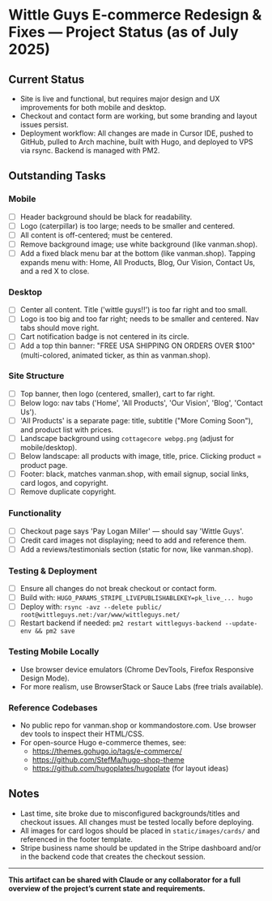 # Wittle Guys E-commerce Redesign & Fixes — Project Status (as of July 2025)

## **Current Status**
- Site is live and functional, but requires major design and UX improvements for both mobile and desktop.
- Checkout and contact form are working, but some branding and layout issues persist.
- Deployment workflow: All changes are made in Cursor IDE, pushed to GitHub, pulled to Arch machine, built with Hugo, and deployed to VPS via rsync. Backend is managed with PM2.

## **Outstanding Tasks**

### **Mobile**
- [ ] Header background should be black for readability.
- [ ] Logo (caterpillar) is too large; needs to be smaller and centered.
- [ ] All content is off-centered; must be centered.
- [ ] Remove background image; use white background (like vanman.shop).
- [ ] Add a fixed black menu bar at the bottom (like vanman.shop). Tapping expands menu with: Home, All Products, Blog, Our Vision, Contact Us, and a red X to close.

### **Desktop**
- [ ] Center all content. Title ('wittle guys!!') is too far right and too small.
- [ ] Logo is too big and too far right; needs to be smaller and centered. Nav tabs should move right.
- [ ] Cart notification badge is not centered in its circle.
- [ ] Add a top thin banner: "FREE USA SHIPPING ON ORDERS OVER $100" (multi-colored, animated ticker, as thin as vanman.shop).

### **Site Structure**
- [ ] Top banner, then logo (centered, smaller), cart to far right.
- [ ] Below logo: nav tabs ('Home', 'All Products', 'Our Vision', 'Blog', 'Contact Us').
- [ ] 'All Products' is a separate page: title, subtitle ("More Coming Soon"), and product list with prices.
- [ ] Landscape background using `cottagecore webpg.png` (adjust for mobile/desktop).
- [ ] Below landscape: all products with image, title, price. Clicking product = product page.
- [ ] Footer: black, matches vanman.shop, with email signup, social links, card logos, and copyright.
- [ ] Remove duplicate copyright.

### **Functionality**
- [ ] Checkout page says 'Pay Logan Miller' — should say 'Wittle Guys'.
- [ ] Credit card images not displaying; need to add and reference them.
- [ ] Add a reviews/testimonials section (static for now, like vanman.shop).

### **Testing & Deployment**
- [ ] Ensure all changes do not break checkout or contact form.
- [ ] Build with: `HUGO_PARAMS_STRIPE_LIVEPUBLISHABLEKEY=pk_live_... hugo`
- [ ] Deploy with: `rsync -avz --delete public/ root@wittleguys.net:/var/www/wittleguys.net/`
- [ ] Restart backend if needed: `pm2 restart wittleguys-backend --update-env && pm2 save`

### **Testing Mobile Locally**
- Use browser device emulators (Chrome DevTools, Firefox Responsive Design Mode).
- For more realism, use BrowserStack or Sauce Labs (free trials available).

### **Reference Codebases**
- No public repo for vanman.shop or kommandostore.com. Use browser dev tools to inspect their HTML/CSS.
- For open-source Hugo e-commerce themes, see:
  - https://themes.gohugo.io/tags/e-commerce/
  - https://github.com/StefMa/hugo-shop-theme
  - https://github.com/hugoplates/hugoplate (for layout ideas)

## **Notes**
- Last time, site broke due to misconfigured backgrounds/titles and checkout issues. All changes must be tested locally before deploying.
- All images for card logos should be placed in `static/images/cards/` and referenced in the footer template.
- Stripe business name should be updated in the Stripe dashboard and/or in the backend code that creates the checkout session.

---

**This artifact can be shared with Claude or any collaborator for a full overview of the project’s current state and requirements.** 